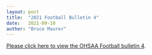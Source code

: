 ```yaml
---
layout: post
title:  "2021 Football Bulletin 4"
date:   2021-09-10
author: "Bruce Maurer"
---
```


[Please click here to view the OHSAA Football bulletin
4](https://storage.googleapis.com/ohsaa-websites/bulletins/2021/2021-bulletin-4.pdf).
